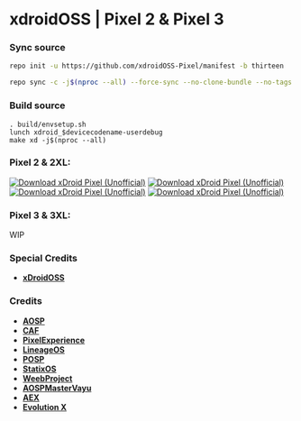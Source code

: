 # xdroidOSS | Pixel 2 & Pixel 3

### Sync source ###
```bash
repo init -u https://github.com/xdroidOSS-Pixel/manifest -b thirteen
```
```bash
repo sync -c -j$(nproc --all) --force-sync --no-clone-bundle --no-tags
```

### Build source ###
```
. build/envsetup.sh
lunch xdroid_$devicecodename-userdebug
make xd -j$(nproc --all)
```
### Pixel 2 & 2XL:
[![Download xDroid Pixel (Unofficial)](https://img.shields.io/sourceforge/dm/ar-build.svg)](https://sourceforge.net/projects/ar-build/files/latest/download) [![Download xDroid Pixel (Unofficial)](https://img.shields.io/sourceforge/dw/ar-build.svg)](https://sourceforge.net/projects/ar-build/files/latest/download) [![Download xDroid Pixel (Unofficial)](https://img.shields.io/sourceforge/dd/ar-build.svg)](https://sourceforge.net/projects/ar-build/files/latest/download) [![Download xDroid Pixel (Unofficial)](https://img.shields.io/sourceforge/dt/ar-build.svg)](https://sourceforge.net/projects/ar-build/files/latest/download)

### Pixel 3 & 3XL:
WIP

### Special Credits ###
 * [**xDroidOSS**](https://github.com/xdroid-oss)
 
### Credits ###
 * [**AOSP**](https://android.googlesource.com)
 * [**CAF**](https://source.codeaurora.org)
 * [**PixelExperience**](https://github.com/PixelExperience)
 * [**LineageOS**](https://github.com/LineageOS)
 * [**POSP**](https://github.com/PotatoProject)
 * [**StatixOS**](https://github.com/StatiXOS)
 * [**WeebProject**](https://github.com/WeebProject)
 * [**AOSPMasterVayu**](https://github.com/AOSP-Master-Vayu)
 * [**AEX**](https://github.com/AospExtended)
 * [**Evolution X**](https://github.com/Evolution-X)

